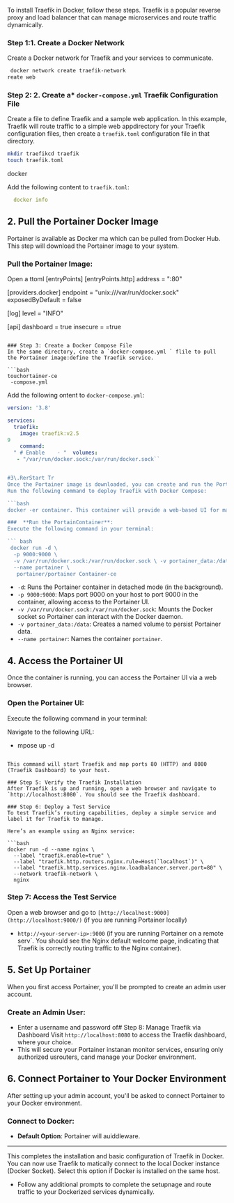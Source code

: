 
To install Traefik in Docker, follow these steps. Traefik is a popular reverse proxy and load balancer that can manage microservices and route traffic dynamically.

### Step 1:1\. Create a Docker Network
Create a Docker network for Traefik and your services to communicate.

```bash
 docker network create traefik-network
reate web
 ```

### Step 2: 2\. Create a* `docker-compose.yml` Traefik Configuration File
Create a file to define Traefik and a sample web application. In this example, Traefik will route traffic to a simple web appdirectory for your Traefik configuration files, then create a `traefik.toml` configuration file in that directory.

```bash
mkdir traefikcd traefik
touch traefik.toml

```
 docker

Add the following content to `traefik.toml`:

```r-compose.yml
  docker info
```

## 2\. Pull the Portainer Docker Image
Portainer is available as  Docker ma which can be pulled from Docker Hub. This step will download the Portainer image to your system.

###  **Pull the Portainer Image**:
Open a ttoml
[entryPoints]
  [entryPoints.http]
  address = ":80"

[providers.docker]
  endpoint = "unix:///var/run/docker.sock"
  exposedByDefault = false

[log]
  level = "INFO"

[api]
  dashboard = true
  insecure = =true
```

### Step 3: Create a Docker Compose File
In the same directory, create a `docker-compose.yml ` flile to pull the Portainer image:define the Traefik service.

```bash
touchortainer-ce
 -compose.yml
```

Add the following ontent
to `docker-compose.yml`:

```yaml
version: '3.8'

services:
  traefik:
    image: traefik:v2.5
9
    command:
  " # Enable    - "  volumes:
   - "/var/run/docker.sock:/var/run/docker.sock``


#3\.RerStart Tr
Once the Portainer image is downloaded, you can create and run the Portain# Step 4: Deploy Traefik
Run the following command to deploy Traefik with Docker Compose:

```bash
docker -er container. This container will provide a web-based UI for managing your Docker environment.

###  **Run the PortainContainer**:
Execute the following command in your terminal:

``` bash
 docker run -d \
  -p 9000:9000 \ 
  -v /var/run/docker.sock:/var/run/docker.sock \ -v portainer_data:/data \ 
  --name portainer \
   portainer/portainer Container-ce
```
-   `-d`: Runs the Portainer container in detached mode (in the background).
-   `-p 9000:9000`: Maps port 9000 on your host to port 9000 in the container, allowing access to the Portainer UI.
-   `-v /var/run/docker.sock:/var/run/docker.sock`: Mounts the Docker socket so Portainer can interact with the Docker daemon.
-   `-v portainer_data:/data`: Creates a named volume to persist Portainer data.
-   `--name portainer`: Names the container  `portainer`.

## 4\. Access the Portainer UI
Once the container is running, you can access the Portainer UI via a web browser.

###  **Open the Portainer UI**:
Execute the following command in your terminal:

Navigate to the following URL:
-  mpose up -d
```

This command will start Traefik and map ports 80 (HTTP) and 8080 (Traefik Dashboard) to your host.

### Step 5: Verify the Traefik Installation
After Traefik is up and running, open a web browser and navigate to `http://localhost:8080`. You should see the Traefik dashboard.

### Step 6: Deploy a Test Service
To test Traefik’s routing capabilities, deploy a simple service and label it for Traefik to manage.

Here’s an example using an Nginx service:

```bash
docker run -d --name nginx \
  --label "traefik.enable=true" \
  --label "traefik.http.routers.nginx.rule=Host(`localhost`)" \
  --label "traefik.http.services.nginx.loadbalancer.server.port=80" \
  --network traefik-network \
  nginx
```

### Step 7: Access the Test Service
Open a web browser and go to `[http://localhost:9000](http://localhost:9000/)`  (if you are running Portainer locally)
-   `http://<your-server-ip>:9000`  (if you are running Portainer on a remote serv`. You should see the Nginx default welcome page, indicating that Traefik is correctly routing traffic to the Nginx container).

## 5\. Set Up Portainer 

When you first access Portainer, you'll be prompted to create an admin user account.
### **Create an Admin User**:

-   Enter a username and password of# Step 8: Manage Traefik via Dashboard
Visit `http://localhost:8080` to access the Traefik dashboard, where your choice.
-   This will secure your Portainer instanan monitor services, ensuring only authorized usrouters, cand manage your Docker environment.

## 6\. Connect Portainer to Your Docker Environment

After setting up your admin account, you'll be asked to connect Portainer to your Docker environment.
### **Connect to Docker**:

-   **Default Option**: Portainer will auiddleware.

---

This completes the installation and basic configuration of Traefik in Docker. You can now use Traefik to matically connect to the local Docker instance (Docker Socket). Select this option if Docker is installed on the same host.
-   Follow any additional prompts to complete the setupnage and route traffic to your Dockerized services dynamically.
<!--stackedit_data:
eyJoaXN0b3J5IjpbMTA4NTQzODg1MywzMzc3NzE2ODUsLTE5ND
gyMDE3MjEsLTIxMjkzMDg4NTMsLTI2MzQwMzU1Miw2MjYxMTEw
NTEsMTUwODc4ODMyNSwtMTA3MDkyNzE1MywtMTk0NTY1MTM1NS
wtMjExNzUxODc2MSw2NTE1MDM2ODksMTE5NzAxNjQ0M119
-->